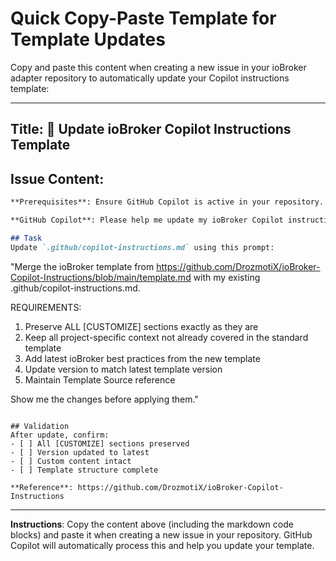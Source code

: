 # Quick Copy-Paste Template for Template Updates

Copy and paste this content when creating a new issue in your ioBroker adapter repository to automatically update your Copilot instructions template:

---

## Title: 🤖 Update ioBroker Copilot Instructions Template

## Issue Content:

```markdown
**Prerequisites**: Ensure GitHub Copilot is active in your repository. If not set up yet, create an issue first: "🤖 Setup GitHub Copilot" with content "GitHub Copilot: Please help me set up GitHub Copilot for this repository."

**GitHub Copilot**: Please help me update my ioBroker Copilot instructions template to the latest version while preserving all custom sections.

## Task
Update `.github/copilot-instructions.md` using this prompt:

```
"Merge the ioBroker template from https://github.com/DrozmotiX/ioBroker-Copilot-Instructions/blob/main/template.md with my existing .github/copilot-instructions.md. 

REQUIREMENTS:
1. Preserve ALL [CUSTOMIZE] sections exactly as they are
2. Keep all project-specific context not already covered in the standard template
3. Add latest ioBroker best practices from the new template
4. Update version to match latest template version
5. Maintain Template Source reference

Show me the changes before applying them."
```

## Validation
After update, confirm:
- [ ] All [CUSTOMIZE] sections preserved
- [ ] Version updated to latest
- [ ] Custom content intact
- [ ] Template structure complete

**Reference**: https://github.com/DrozmotiX/ioBroker-Copilot-Instructions
```

---

**Instructions**: Copy the content above (including the markdown code blocks) and paste it when creating a new issue in your repository. GitHub Copilot will automatically process this and help you update your template.